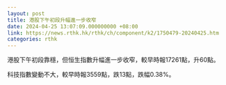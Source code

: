 ```yaml
---
layout: post
title: 港股下午初段升幅進一步收窄
date: 2024-04-25 13:07:09.000000000 +08:00
link: https://news.rthk.hk/rthk/ch/component/k2/1750479-20240425.htm
categories: rthk
---
```


港股下午初段靠穩，但恒生指數升幅進一步收窄，較早時報17261點，升60點。

科技指數變動不大，較早時報3559點，跌13點，跌幅0.38%。

